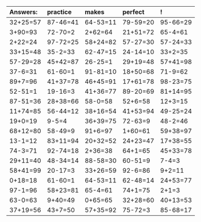 | Answers: | practice | makes | perfect | ! |
| :--- | :--- | :--- | :--- | :--- |
| 32+25=57 | 87-46=41 | 64-53=11 | 79-59=20 | 95-66=29 | 
| 3+90=93 | 72-70=2 | 2+62=64 | 21+51=72 | 65-4=61 | 
| 2+22=24 | 97-72=25 | 58+24=82 | 57-27=30 | 57-24=33 | 
| 33+15=48 | 35-2=33 | 62-47=15 | 24-14=10 | 33+2=35 | 
| 57-29=28 | 45+42=87 | 26-25=1 | 29+19=48 | 57+41=98 | 
| 37-6=31 | 61-60=1 | 91-81=10 | 18+50=68 | 71-9=62 | 
| 89+7=96 | 41+37=78 | 46+45=91 | 17+61=78 | 98-23=75 | 
| 52-51=1 | 19-16=3 | 41+36=77 | 89-20=69 | 81+14=95 | 
| 87-51=36 | 28+38=66 | 58-0=58 | 52+6=58 | 12+3=15 | 
| 11+74=85 | 56-44=12 | 38+16=54 | 41+53=94 | 49-25=24 | 
| 19+0=19 | 9-5=4 | 36+39=75 | 72-63=9 | 48-2=46 | 
| 68+12=80 | 58-49=9 | 91+6=97 | 1+60=61 | 59+38=97 | 
| 13-1=12 | 83+11=94 | 20+32=52 | 24+23=47 | 17+38=55 | 
| 74-3=71 | 92-74=18 | 2+36=38 | 64+1=65 | 45+33=78 | 
| 29+11=40 | 48-34=14 | 88-58=30 | 60-51=9 | 7-4=3 | 
| 58+41=99 | 20-17=3 | 33+26=59 | 92-6=86 | 9+2=11 | 
| 0+18=18 | 61-60=1 | 64-53=11 | 62-48=14 | 24+53=77 | 
| 97-1=96 | 58+23=81 | 65-4=61 | 74+1=75 | 2+1=3 | 
| 63-0=63 | 9+40=49 | 0+65=65 | 32+28=60 | 40+13=53 | 
| 37+19=56 | 43+7=50 | 57+35=92 | 75-72=3 | 85-68=17 | 
